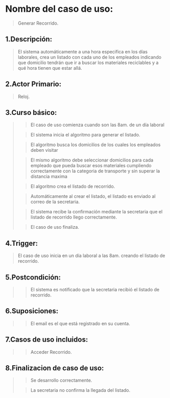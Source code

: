 # Nombre del caso de uso: 
>Generar Recorrido.

## 1.Descripción: 
>El sistema automáticamente a una hora especifica en los días laborales, crea un listado con cada uno de los empleados indicando que domicilio tendrán que ir a buscar los materiales reciclables y a qué hora tienen que estar allá.

## 2.Actor Primario: 
>Reloj.

## 3.Curso básico: 
>
>> El caso de uso comienza cuando son las 8am. de un día laboral
>
>> El sistema inicia el algoritmo para generar el listado.
>
>> El algoritmo busca los domicilios de los cuales los empleados deben visitar
>
>>El mismo algoritmo debe seleccionar domicilios para cada empleado que pueda buscar esos materiales cumpliendo correctamente con la categoria de transporte y sin superar la distancia maxima
>
>> El algoritmo crea el listado de recorrido.
>
>> Automáticamente al crear el listado, el listado es enviado al correo de la secretaria.
>
>> El sistema recibe la confirmación mediante la secretaria que el listado de recorrido llego correctamente.
>
>> El caso de uso finaliza.

## 4.Trigger: 
>El caso de uso inicia en un día laboral a las 8am. creando el listado de recorrido.

## 5.Postcondición: 
>
>> El sistema es notificado que la secretaria recibió el listado de recorrido.

## 6.Suposiciones: 
>
>> El email es el que está registrado en su cuenta.

## 7.Casos de uso incluidos: 
>
>>Acceder Recorrido.

## 8.Finalizacion de caso de uso: 
>
>> Se desarrollo correctamente.
>
>> La secretaria no confirma la llegada del listado. 
